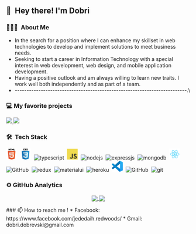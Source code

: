 ## 👋 &nbsp;Hey there! I'm Dobri

### 👨🏻‍💻 &nbsp;About Me

* In the search for a position where I can enhance my skillset in web technologies to develop and implement solutions to meet business needs.
* Seeking to start a career in Information Technology with a special interest in web development, web design, and mobile application development.
* Having a positive outlook and am always willing to learn new traits. I work well both independently and as part of a team.
* -------------------------------------------------------------------------.\

### 💻 My favorite projects 
<a href="https://github.com/DobriJS/mern-socialmedia-client">
   <img align="" src="https://github-readme-stats.vercel.app/api/pin/?username=DobriJS&repo=mern-socialmedia-client&theme=dark&show_owner=true" />
</a> 
<a href="https://github.com/vasilyoshev/homepage-ui">
   <img align="" src="https://github-readme-stats.vercel.app/api/pin/?username=vasilyoshev&repo=homepage-ui&theme=dark&show_owner=true" />
</a>
 <br />

### 🛠 &nbsp;Tech Stack

<img src="https://raw.githubusercontent.com/devicons/devicon/master/icons/html5/html5-original-wordmark.svg" alt="html5" width="30" height="30" />&nbsp;
<img src="https://raw.githubusercontent.com/devicons/devicon/master/icons/css3/css3-original-wordmark.svg" alt="css3" width="30" height="30" />&nbsp;
<img src="https://upload.wikimedia.org/wikipedia/commons/thumb/4/4c/Typescript_logo_2020.svg/512px-Typescript_logo_2020.svg.png" alt="typescript" width="30" height="30" />&nbsp;
<img src="https://raw.githubusercontent.com/devicons/devicon/master/icons/javascript/javascript-original.svg" alt="javascript" width="30" height="30" />&nbsp;
<img src="https://media.istockphoto.com/vectors/nodejs-vector-logo-backend-programming-in-javascript-server-vector-id1195857274?k=20&m=1195857274&s=170667a&w=0&h=k8oHsv3ehrvhviozLlvhEjGHweiHU7hbBv7bHEkgUqc=" alt="nodejs" width="30" height="30"/>&nbsp;
<img src="https://w7.pngwing.com/pngs/925/447/png-transparent-express-js-node-js-javascript-mongodb-node-js-text-trademark-logo.png" alt="expressjs" width="30" height="30" />&nbsp;
<img src="https://infinapps.com/wp-content/uploads/2018/10/mongodb-logo.png" alt="mongodb" width="30" height="30" />&nbsp;
<img src="https://raw.githubusercontent.com/github/explore/80688e429a7d4ef2fca1e82350fe8e3517d3494d/topics/react/react.png" alt="react" width="30" height="30"/>&nbsp;
<img src="https://daqxzxzy8xq3u.cloudfront.net/wp-content/uploads/2019/04/30123219/react-router-dom-feature-img.jpg" alt="GitHub" width="30px" height="30px" />&nbsp;
<img src="https://seeklogo.com/images/R/redux-logo-9CA6836C12-seeklogo.com.png" alt="redux" width="30" height="30" />&nbsp;
<img src="https://mui.com/static/logo.png" alt="materialui" width="30" height="30" />&nbsp;
<img src="https://logowik.com/content/uploads/images/heroku8748.jpg" alt="heroku" width="30" height="30" />&nbsp;
<img src="https://raw.githubusercontent.com/github/explore/80688e429a7d4ef2fca1e82350fe8e3517d3494d/topics/visual-studio-code/visual-studio-code.png" alt="vs code" width="30px" height="30px" />&nbsp;
<img src="https://github.com/YuriDevAT/YuriDevAT/blob/main/github_.png" alt="GitHub" width="30px" height="30px" />&nbsp;
<img src="https://upload.wikimedia.org/wikipedia/commons/e/e0/Git-logo.svg" alt="git" width="30px" height="30px" />&nbsp;
<br />
### ⚙️ GitHub Analytics 
<p align="center">
<a href="https://github.com/DobriJS">
   <img align="center" src="https://github-readme-stats.vercel.app/api/top-langs/?username=DobriJS&layout=compact&theme=dark" />
</a>
<a href="https://github.com/DobriJS">
  <img align="center" src="https://github-readme-stats.vercel.app/api?username=DobriJS&show_icons=true&theme=dark&include_all_commits=true&count_private=true" />
</a>
</p>
### 📫 How to reach me ! 
* Facebook: https://www.facebook.com/jededaih.redwoods/
* Gmail: dobri.dobrevski@gmail.com

